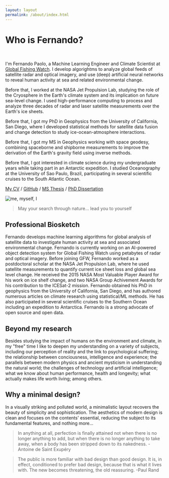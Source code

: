 ```yaml
---
layout: layout
permalink: /about/index.html
---
```


# Who is Fernando?

<br/>

I'm Fernando Paolo, a Machine Learning Engineer and Climate Scientist at [Global Fishing Watch](https://www.youtube.com/watch?v=tKxCuW-WWng). I develop algorightms to analyze global feeds of satellite radar and optical imagery, and use (deep) artificial neural networks to reveal human activity at sea and related environmental change.

Before that, I worked at the NASA Jet Propulsion Lab, studying the role of the Cryosphere in the Earth's climate system and its implication on future sea-level change. I used high-performance computing to process and analyze three decades of radar and laser satellite measurements over the Earth's ice sheets.

Before that, I got my PhD in Geophysics from the University of California, San Diego, where I developed statistical methods for satellite data fusion and change detection to study ice-ocean-atmosphere interactions.

Before that, I got my MS in Geophysics working with space geodesy, combining spaceborne and shipborne measurements to improve the derivation of the Earth's gravity field using inverse methods.

Before that, I got interested in climate science during my undergraduate years while taking part in an Antarctic expedition. I studied Oceanography at the University of Sao Paulo, Brazil, participating in several scientific cruises to the South Atlantic Ocean.

[My CV](https://www.dropbox.com/s/in7nxestumaripg/Paolo-CV.pdf?dl=0) / [GitHub](https://github.com/fspaolo) / [MS Thesis](/research/ms.html) / [PhD Dissertation](/research/phd.html)

![me, myself, I](/assets/img/san_bernardino.png)  

> May your search through nature... lead you to yourself


## Professional Biosketch

Fernando develops machine learning algorithms for global analysis of satellite data to investigate human activity at sea and associated environmental change. Fernando is currently working on an AI-powered object detection system for Global Fishing Watch using petabytes of radar and optical imagery. Before joining GFW, Fernando worked as a postdoctoral scholar at the NASA Jet Propulsion Lab, where he used satellite measurements to quantify current ice sheet loss and global sea level change. He received the 2015 NASA Most Valuable Player Award for his work on ice shelf change, and two NASA Group Achivement Awards for his contribution to the ICESat-2 mission. Fernando obtained his PhD in geophysics from the University of California, San Diego, and has authored numerous articles on climate research using statistical/ML methods. He has also participated in several scientific cruises to the Southern Ocean including an expedition to Antarctica. Fernando is a strong advocate of open source and open data.

## Beyond my research

Besides studying the impact of humans on the environment and climate, in my "free" time I like to deepen my understanding on a variety of subjects, including our perception of reality and the link to psychological suffering; the relationship between conciousness, intelligence and experience; the parallels between modern physics and ancient mysticism in understanding the natural world; the challenges of technology and artificial intelligence; what we know about human performance, health and longevity; what actually makes life worth living; among others.

## Why a minimal design?

In a visually striking and polluted world, a minimalistic layout recovers the beauty of simplicity and sophistication. The aesthetics of modern design is clean and focuses on the contents' essential, reducing the subject to its fundamental features, and nothing more...

> In anything at all, perfection is finally attained not when there is no longer anything to add, but when there is no longer anything to take away, when a body has been stripped down to its nakedness. -Antoine de Saint Exupéry

> The public is more familiar with bad design than good design. It is, in effect, conditioned to prefer bad design, because that is what it lives with. The new becomes threatening, the old reassuring.  -Paul Rand


